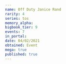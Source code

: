 ```yaml
---
name: Off Duty Janice Rand
rarity: 4
series: tos
memory_alpha:
bigbook_tier: 9
events: 7
in_portal:
date: 04/02/2021
obtained: Event
mega: true
published: true
---
```



